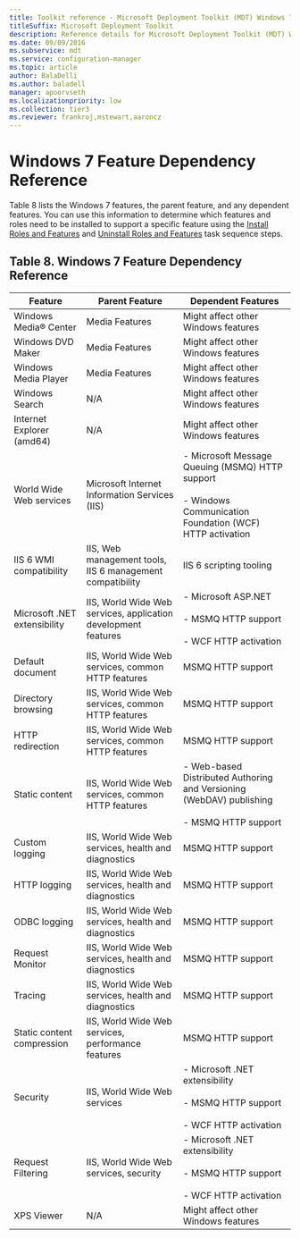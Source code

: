 ```yaml
---
title: Toolkit reference - Microsoft Deployment Toolkit (MDT) Windows 7 Feature Dependency Reference
titleSuffix: Microsoft Deployment Toolkit
description: Reference details for Microsoft Deployment Toolkit (MDT) Windows 7 Feature Dependency Reference
ms.date: 09/09/2016
ms.subservice: mdt
ms.service: configuration-manager
ms.topic: article
author: BalaDelli
ms.author: baladell
manager: apoorvseth
ms.localizationpriority: low
ms.collection: tier3
ms.reviewer: frankroj,mstewart,aaroncz
---
```


# Windows 7 Feature Dependency Reference

Table 8 lists the Windows 7 features, the parent feature, and any dependent features. You can use this information to determine which features and roles need to be installed to support a specific feature using the [Install Roles and Features](task-sequence-steps.md#install-roles-and-features) and [Uninstall Roles and Features](task-sequence-steps.md#uninstall-roles-and-features) task sequence steps.

## Table 8. Windows 7 Feature Dependency Reference

|**Feature**|**Parent Feature**|**Dependent Features**|
|-|-|-|
|Windows Media&reg; Center|Media Features|Might affect other Windows features|
|Windows DVD Maker|Media Features|Might affect other Windows features|
|Windows Media Player|Media Features|Might affect other Windows features|
|Windows Search|N/A|Might affect other Windows features|
|Internet Explorer (amd64)|N/A|Might affect other Windows features|
|World Wide Web services|Microsoft Internet Information Services (IIS)|- Microsoft Message Queuing (MSMQ) HTTP support<br /><br /> - Windows Communication Foundation (WCF) HTTP activation|
|IIS 6 WMI compatibility|IIS, Web management tools, IIS 6 management compatibility|IIS 6 scripting tooling|
|Microsoft .NET extensibility|IIS, World Wide Web services, application development features|- Microsoft ASP.NET<br /><br /> - MSMQ HTTP support<br /><br /> - WCF HTTP activation|
|Default document|IIS, World Wide Web services, common HTTP features|MSMQ HTTP support|
|Directory browsing|IIS, World Wide Web services, common HTTP features|MSMQ HTTP support|
|HTTP redirection|IIS, World Wide Web services, common HTTP features|MSMQ HTTP support|
|Static content|IIS, World Wide Web services, common HTTP features|- Web-based Distributed Authoring and Versioning (WebDAV) publishing<br /><br /> - MSMQ HTTP support|
|Custom logging|IIS, World Wide Web services, health and diagnostics|MSMQ HTTP support|
|HTTP logging|IIS, World Wide Web services, health and diagnostics|MSMQ HTTP support|
|ODBC logging|IIS, World Wide Web services, health and diagnostics|MSMQ HTTP support|
|Request Monitor|IIS, World Wide Web services, health and diagnostics|MSMQ HTTP support|
|Tracing|IIS, World Wide Web services, health and diagnostics|MSMQ HTTP support|
|Static content compression|IIS, World Wide Web services, performance features|MSMQ HTTP support|
|Security|IIS, World Wide Web services|- Microsoft .NET extensibility<br /><br /> - MSMQ HTTP support<br /><br /> - WCF HTTP activation|
|Request Filtering|IIS, World Wide Web services, security|- Microsoft .NET extensibility<br /><br /> - MSMQ HTTP support<br /><br /> - WCF HTTP activation|
|XPS Viewer|N/A|Might affect other Windows features|
